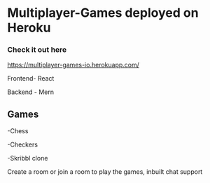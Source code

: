# Multiplayer-Games deployed on Heroku
### Check it out here
https://multiplayer-games-io.herokuapp.com/

Frontend- React

Backend - Mern

## Games
-Chess

-Checkers

-Skribbl clone 

Create a room or join a room to play the games, inbuilt chat support 
